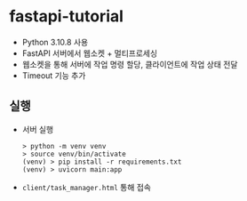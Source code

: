 # fastapi-tutorial

- Python 3.10.8 사용
- FastAPI 서버에서 웹소켓 + 멀티프로세싱
- 웹소켓을 통해 서버에 작업 명령 할당, 클라이언트에 작업 상태 전달
- Timeout 기능 추가

## 실행
- 서버 실행
    ```
    > python -m venv venv
    > source venv/bin/activate
    (venv) > pip install -r requirements.txt
    (venv) > uvicorn main:app
    ```
- `client/task_manager.html` 통해 접속
